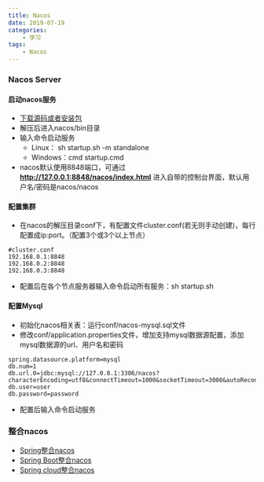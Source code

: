 ```yaml
---
title: Nacos
date: 2019-07-19
categories:
    - 学习
tags:
    - Nacos
---
```


### Nacos Server
#### 启动nacos服务
* [下载源码或者安装包](https://github.com/alibaba/nacos/releases)
* 解压后进入nacos/bin目录
* 输入命令启动服务
    * Linux： sh startup.sh -m standalone
    * Windows：cmd startup.cmd
* nacos默认使用8848端口，可通过 **http://127.0.0.1:8848/nacos/index.html** 进入自带的控制台界面，默认用户名/密码是nacos/nacos

#### 配置集群
* 在nacos的解压目录conf下，有配置文件cluster.conf(若无则手动创建)，每行配置成ip:port。（配置3个或3个以上节点）
```
#cluster.conf
192.168.0.1:8848
192.168.0.2:8848
192.168.0.3:8848
```

<!-- more -->

* 配置后在各个节点服务器输入命令启动所有服务：sh startup.sh

#### 配置Mysql
* 初始化nacos相关表：运行conf/nacos-mysql.sql文件
* 修改conf/application.properties文件，增加支持mysql数据源配置，添加mysql数据源的url、用户名和密码
```
spring.datasource.platform=mysql
db.num=1
db.url.0=jdbc:mysql://127.0.0.1:3306/nacos?characterEncoding=utf8&connectTimeout=1000&socketTimeout=3000&autoReconnect=true
db.user=user
db.password=password
```
* 配置后输入命令启动服务

### 整合nacos
* [Spring整合nacos](https://nacos.io/zh-cn/docs/quick-start-spring.html)
* [Spring Boot整合nacos](https://nacos.io/zh-cn/docs/quick-start-spring-boot.html)
* [Spring cloud整合nacos](https://nacos.io/zh-cn/docs/quick-start-spring-cloud.html)
